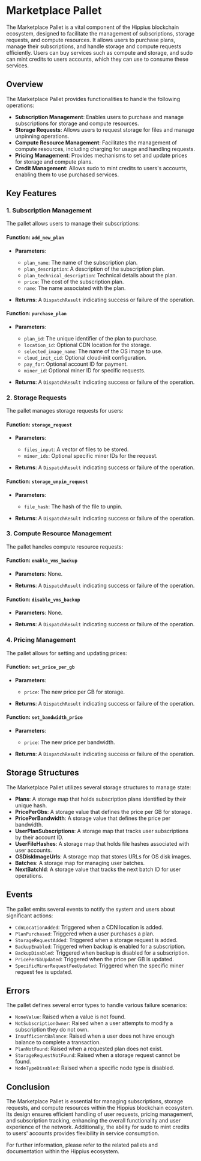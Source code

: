 # Marketplace Pallet

The Marketplace Pallet is a vital component of the Hippius blockchain ecosystem, designed to facilitate the management of subscriptions, storage requests, and compute resources. It allows users to purchase plans, manage their subscriptions, and handle storage and compute requests efficiently. Users can buy services such as compute and storage, and sudo can mint credits to users accounts, which they can use to consume these services.

## Overview

The Marketplace Pallet provides functionalities to handle the following operations:

- **Subscription Management**: Enables users to purchase and manage subscriptions for storage and compute resources.
- **Storage Requests**: Allows users to request storage for files and manage unpinning operations.
- **Compute Resource Management**: Facilitates the management of compute resources, including charging for usage and handling requests.
- **Pricing Management**: Provides mechanisms to set and update prices for storage and compute plans.
- **Credit Management**: Allows sudo to mint credits to users's accounts, enabling them to use purchased services.

## Key Features

### 1. Subscription Management

The pallet allows users to manage their subscriptions:

#### Function: `add_new_plan`

- **Parameters**:
  - `plan_name`: The name of the subscription plan.
  - `plan_description`: A description of the subscription plan.
  - `plan_technical_description`: Technical details about the plan.
  - `price`: The cost of the subscription plan.
  - `name`: The name associated with the plan.

- **Returns**: A `DispatchResult` indicating success or failure of the operation.

#### Function: `purchase_plan`

- **Parameters**:
  - `plan_id`: The unique identifier of the plan to purchase.
  - `location_id`: Optional CDN location for the storage.
  - `selected_image_name`: The name of the OS image to use.
  - `cloud_init_cid`: Optional cloud-init configuration.
  - `pay_for`: Optional account ID for payment.
  - `miner_id`: Optional miner ID for specific requests.

- **Returns**: A `DispatchResult` indicating success or failure of the operation.

### 2. Storage Requests

The pallet manages storage requests for users:

#### Function: `storage_request`

- **Parameters**:
  - `files_input`: A vector of files to be stored.
  - `miner_ids`: Optional specific miner IDs for the request.

- **Returns**: A `DispatchResult` indicating success or failure of the operation.

#### Function: `storage_unpin_request`

- **Parameters**:
  - `file_hash`: The hash of the file to unpin.

- **Returns**: A `DispatchResult` indicating success or failure of the operation.

### 3. Compute Resource Management

The pallet handles compute resource requests:

#### Function: `enable_vms_backup`

- **Parameters**: None.

- **Returns**: A `DispatchResult` indicating success or failure of the operation.

#### Function: `disable_vms_backup`

- **Parameters**: None.

- **Returns**: A `DispatchResult` indicating success or failure of the operation.

### 4. Pricing Management

The pallet allows for setting and updating prices:

#### Function: `set_price_per_gb`

- **Parameters**:
  - `price`: The new price per GB for storage.

- **Returns**: A `DispatchResult` indicating success or failure of the operation.

#### Function: `set_bandwidth_price`

- **Parameters**:
  - `price`: The new price per bandwidth.

- **Returns**: A `DispatchResult` indicating success or failure of the operation.

## Storage Structures

The Marketplace Pallet utilizes several storage structures to manage state:

- **Plans**: A storage map that holds subscription plans identified by their unique hash.
- **PricePerGbs**: A storage value that defines the price per GB for storage.
- **PricePerBandwidth**: A storage value that defines the price per bandwidth.
- **UserPlanSubscriptions**: A storage map that tracks user subscriptions by their account ID.
- **UserFileHashes**: A storage map that holds file hashes associated with user accounts.
- **OSDiskImageUrls**: A storage map that stores URLs for OS disk images.
- **Batches**: A storage map for managing user batches.
- **NextBatchId**: A storage value that tracks the next batch ID for user operations.

## Events

The pallet emits several events to notify the system and users about significant actions:

- `CdnLocationAdded`: Triggered when a CDN location is added.
- `PlanPurchased`: Triggered when a user purchases a plan.
- `StorageRequestAdded`: Triggered when a storage request is added.
- `BackupEnabled`: Triggered when backup is enabled for a subscription.
- `BackupDisabled`: Triggered when backup is disabled for a subscription.
- `PricePerGbUpdated`: Triggered when the price per GB is updated.
- `SpecificMinerRequestFeeUpdated`: Triggered when the specific miner request fee is updated.

## Errors

The pallet defines several error types to handle various failure scenarios:

- `NoneValue`: Raised when a value is not found.
- `NotSubscriptionOwner`: Raised when a user attempts to modify a subscription they do not own.
- `InsufficientBalance`: Raised when a user does not have enough balance to complete a transaction.
- `PlanNotFound`: Raised when a requested plan does not exist.
- `StorageRequestNotFound`: Raised when a storage request cannot be found.
- `NodeTypeDisabled`: Raised when a specific node type is disabled.

## Conclusion

The Marketplace Pallet is essential for managing subscriptions, storage requests, and compute resources within the Hippius blockchain ecosystem. Its design ensures efficient handling of user requests, pricing management, and subscription tracking, enhancing the overall functionality and user experience of the network. Additionally, the ability for sudo to mint credits to users' accounts provides flexibility in service consumption.

For further information, please refer to the related pallets and documentation within the Hippius ecosystem.